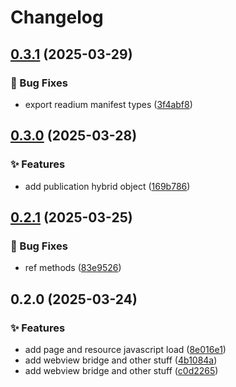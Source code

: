 # Changelog

## [0.3.1](https://github.com/shovel-kun/react-native-nitro-readium/compare/v0.3.0...v0.3.1) (2025-03-29)

### 🐛 Bug Fixes

* export readium manifest types ([3f4abf8](https://github.com/shovel-kun/react-native-nitro-readium/commit/3f4abf8a70acbed234ce142aabbe891346cab113))

## [0.3.0](https://github.com/shovel-kun/react-native-nitro-readium/compare/v0.2.1...v0.3.0) (2025-03-28)

### ✨ Features

* add publication hybrid object ([169b786](https://github.com/shovel-kun/react-native-nitro-readium/commit/169b786a4500a5b18f75b39ccd6660bb7663f17f))

## [0.2.1](https://github.com/shovel-kun/react-native-nitro-readium/compare/v0.2.0...v0.2.1) (2025-03-25)

### 🐛 Bug Fixes

* ref methods ([83e9526](https://github.com/shovel-kun/react-native-nitro-readium/commit/83e952603fac71bdbb82d7206acc2496724ab060))

## 0.2.0 (2025-03-24)

### ✨ Features

* add page and resource javascript load ([8e016e1](https://github.com/shovel-kun/react-native-nitro-readium/commit/8e016e1c0c695899fc3df4d4f09a0000f5b3789e))
* add webview bridge and other stuff ([4b1084a](https://github.com/shovel-kun/react-native-nitro-readium/commit/4b1084adcfcf67d822936143c3263273bc434e15))
* add webview bridge and other stuff ([c0d2265](https://github.com/shovel-kun/react-native-nitro-readium/commit/c0d22654cbc04f1c8beb5bf67f7cb3c33e8affbd))
